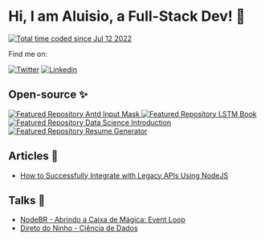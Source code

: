 # Hi, I am Aluisio, a Full-Stack Dev! 🤝

<a href="https://wakatime.com/@16899cd3-7e07-4bf0-a660-93d4889c773a"><img src="https://wakatime.com/badge/user/16899cd3-7e07-4bf0-a660-93d4889c773a.svg" alt="Total time coded since Jul 12 2022" /></a>

Find me on:

[![Twitter](https://img.shields.io/badge/Twitter-000?style=for-the-badge&logo=twitter)](https://twitter.com/AluisioDev/)
[![Linkedin](https://img.shields.io/badge/Linkedin-000?style=for-the-badge&logo=linkedin)](https://www.linkedin.com/in/aluisio-amorim-b19a701ba/)

## Open-source ✨
<a href="https://github.com/expressots/expressots">
  <img  alt="Featured Repository Antd Input Mask" src="https://github-readme-stats.vercel.app/api/pin/?username=expressots&repo=expressots&theme=dark" />
</a>
<a href="https://github.com/Amorim33/lstm-book">
  <img  alt="Featured Repository LSTM Book" src="https://github-readme-stats.vercel.app/api/pin/?username=Amorim33&repo=lstm-book&theme=dark" />
</a>
<a href="https://github.com/Amorim33/mood-tracker-api">
  <img  alt="Featured Repository Data Science Introduction" src="https://github-readme-stats.vercel.app/api/pin/?username=Amorim33&repo=mood-tracker-api&theme=dark" />
</a>
<a href="https://github.com/Amorim33/resume-generator">
  <img  alt="Featured Repository Resume Generator" src="https://github-readme-stats.vercel.app/api/pin/?username=Amorim33&repo=resume-generator&theme=dark" />
</a>

## Articles 📖
- [How to Successfully Integrate with Legacy APIs Using NodeJS](https://dev.to/aluisiodev/how-to-successfully-integrate-with-legacy-apis-using-nodejs-3kbf)

## Talks 👀
- [NodeBR - Abrindo a Caixa de Mágica: Event Loop](https://www.youtube.com/watch?v=xHBj5Y8cxzg)
- [Direto do Ninho - Ciência de Dados](https://www.youtube.com/watch?v=zPosRnYrxag)
